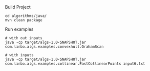 Build Project

```
cd algorithms/java/
mvn clean package
```

Run examples

```
# with out inputs
java -cp target/algs-1.0-SNAPSHOT.jar com.linbo.algs.examples.convexhull.GrahamScan

# with inputs
java -cp target/algs-1.0-SNAPSHOT.jar com.linbo.algs.examples.collinear.FastCollinearPoints input6.txt
```
